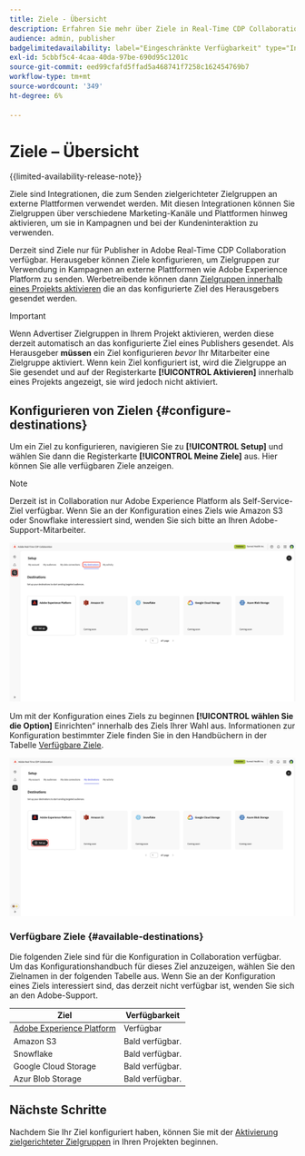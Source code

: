 ```yaml
---
title: Ziele - Übersicht
description: Erfahren Sie mehr über Ziele in Real-Time CDP Collaboration.
audience: admin, publisher
badgelimitedavailability: label="Eingeschränkte Verfügbarkeit" type="Informative" url="https://helpx.adobe.com/legal/product-descriptions/real-time-customer-data-platform-collaboration.html newtab=true"
exl-id: 5cbbf5c4-4caa-40da-97be-690d95c1201c
source-git-commit: eed99cfafd5ffad5a468741f7258c162454769b7
workflow-type: tm+mt
source-wordcount: '349'
ht-degree: 6%

---
```


# Ziele – Übersicht

{{limited-availability-release-note}}

Ziele sind Integrationen, die zum Senden zielgerichteter Zielgruppen an externe Plattformen verwendet werden. Mit diesen Integrationen können Sie Zielgruppen über verschiedene Marketing-Kanäle und Plattformen hinweg aktivieren, um sie in Kampagnen und bei der Kundeninteraktion zu verwenden.

Derzeit sind Ziele nur für Publisher in Adobe Real-Time CDP Collaboration verfügbar. Herausgeber können Ziele konfigurieren, um Zielgruppen zur Verwendung in Kampagnen an externe Plattformen wie Adobe Experience Platform zu senden. Werbetreibende können dann [Zielgruppen innerhalb eines Projekts aktivieren](../collaborate/activate.md) die an das konfigurierte Ziel des Herausgebers gesendet werden.

>[!IMPORTANT]
>
>Wenn Advertiser Zielgruppen in Ihrem Projekt aktivieren, werden diese derzeit automatisch an das konfigurierte Ziel eines Publishers gesendet. Als Herausgeber **müssen** ein Ziel konfigurieren *bevor* Ihr Mitarbeiter eine Zielgruppe aktiviert. Wenn kein Ziel konfiguriert ist, wird die Zielgruppe an Sie gesendet und auf der Registerkarte **[!UICONTROL Aktivieren]** innerhalb eines Projekts angezeigt, sie wird jedoch nicht aktiviert.

## Konfigurieren von Zielen {#configure-destinations}

Um ein Ziel zu konfigurieren, navigieren Sie zu **[!UICONTROL Setup]** und wählen Sie dann die Registerkarte **[!UICONTROL Meine Ziele]** aus. Hier können Sie alle verfügbaren Ziele anzeigen.

>[!NOTE]
>
> Derzeit ist in Collaboration nur Adobe Experience Platform als Self-Service-Ziel verfügbar. Wenn Sie an der Konfiguration eines Ziels wie Amazon S3 oder Snowflake interessiert sind, wenden Sie sich bitte an Ihren Adobe-Support-Mitarbeiter.

![Auf der Registerkarte „Meine Ziele“ im Setup-Arbeitsbereich werden die verfügbaren Ziele angezeigt.](/help/assets/destinations/overview/my-destinations-overview.png)

Um mit der Konfiguration eines Ziels zu beginnen **[!UICONTROL wählen Sie die Option]** Einrichten“ innerhalb des Ziels Ihrer Wahl aus. Informationen zur Konfiguration bestimmter Ziele finden Sie in den Handbüchern in der Tabelle [Verfügbare Ziele](#available-destinations).

![Der Arbeitsbereich „Meine Ziele“ mit der hervorgehobenen Option „Einrichten“ für das Adobe Experience Platform-Ziel.](/help/assets/destinations/overview/my-destinations-set-up.png)

### Verfügbare Ziele {#available-destinations}

Die folgenden Ziele sind für die Konfiguration in Collaboration verfügbar. Um das Konfigurationshandbuch für dieses Ziel anzuzeigen, wählen Sie den Zielnamen in der folgenden Tabelle aus. Wenn Sie an der Konfiguration eines Ziels interessiert sind, das derzeit nicht verfügbar ist, wenden Sie sich an den Adobe-Support.

| Ziel | Verfügbarkeit |
| --- | --- |
| [Adobe Experience Platform](./experience-platform.md) | Verfügbar |
| Amazon S3 | Bald verfügbar. |
| Snowflake | Bald verfügbar. |
| Google Cloud Storage | Bald verfügbar. |
| Azur Blob Storage | Bald verfügbar. |

## Nächste Schritte

Nachdem Sie Ihr Ziel konfiguriert haben, können Sie mit der [Aktivierung zielgerichteter Zielgruppen](../collaborate/activate.md) in Ihren Projekten beginnen.
